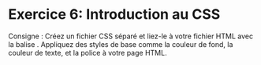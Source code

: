 # Exercice 6: Introduction au CSS

Consigne : Créez un fichier CSS séparé et liez-le à votre fichier HTML avec la balise <link>. Appliquez des styles de base comme la couleur de fond, la couleur de texte, et la police à votre page HTML.
